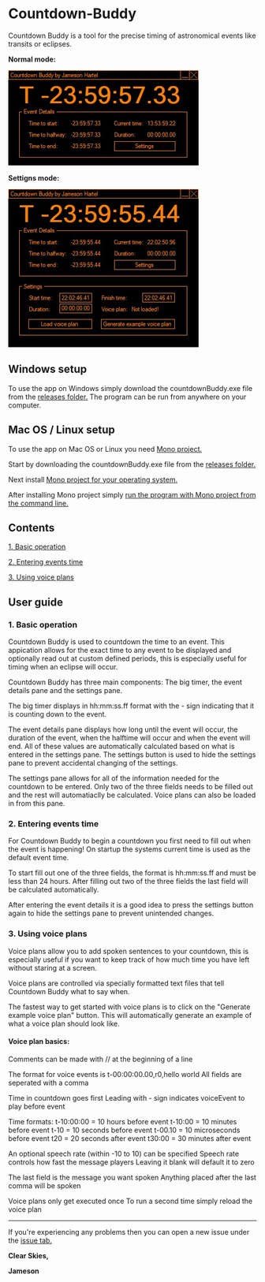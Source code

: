 # Countdown-Buddy
Countdown Buddy is a tool for the precise timing of astronomical events like transits or eclipses.

**Normal mode:**

![Screenshot of Countdown Buddy program](/screenshots/countdown-buddy.jpg?raw=true "Countdown Buddy")

**Settigns mode:**

![Screenshot of Countdown Buddy program showing settings mode](/screenshots/countdown-buddy-settings.jpg?raw=true "Countdown Buddy Settings Mode")

## Windows setup
To use the app on Windows simply download the countdownBuddy.exe file from the [releases folder.](/releases) The program can be run from anywhere on your computer.

## Mac OS / Linux setup
To use the app on Mac OS or Linux you need [Mono project.](https://www.mono-project.com/) 

Start by downloading the countdownBuddy.exe file from the [releases folder.](/releases)

Next install [Mono project for your operating system.](https://www.mono-project.com/download/stable/#download-mac)

After installing Mono project simply [run the program with Mono project from the command line.](https://www.mono-project.com/docs/about-mono/supported-platforms/macos/)

## Contents

[1. Basic operation](#1-basic-operation)

[2. Entering events time](#2-entering-events-time)

[3. Using voice plans](#3-using-voice-plans)

## User guide

### 1. Basic operation
Countdown Buddy is used to countdown the time to an event. This appication allows for the exact time to any event to be displayed and optionally read out at custom defined periods, this is especially useful for timing when an eclipse will occur.

Countdown Buddy has three main components: The big timer, the event details pane and the settings pane.

The big timer displays in hh:mm:ss.ff format with the - sign indicating that it is counting down to the event.

The event details pane displays how long until the event will occur, the duration of the event, when the halftime will occur and when the event will end. All of these values are automatically calculated based on what is entered in the settings pane. The settings button is used to hide the settings pane to prevent accidental changing of the settings.

The settings pane allows for all of the information needed for the countdown to be entered. Only two of the three fields needs to be filled out and the rest will automatiaclly be calculated. Voice plans can also be loaded in from this pane.

### 2. Entering events time
For Countdown Buddy to begin a countdown you first need to fill out when the event is happening! On startup the systems current time is used as the default event time.

To start fill out one of the three fields, the format is hh:mm:ss.ff and must be less than 24 hours. After filling out two of the three fields the last field will be calculated automatically.

After entering the event details it is a good idea to press the settings button again to hide the settings pane to prevent unintended changes.

### 3. Using voice plans
Voice plans allow you to add spoken sentences to your countdown, this is especially useful if you want to keep track of how much time you have left without staring at a screen.

Voice plans are controlled via specially formatted text files that tell Countdown Buddy what to say when.

The fastest way to get started with voice plans is to click on the "Generate example voice plan" button. This will automatically generate an example of what a voice plan should look like.

#### Voice plan basics:
Comments can be made with // at the beginning of a line

The format for voice events is t-00:00:00.00,r0,hello world
All fields are seperated with a comma

Time in countdown goes first
Leading with - sign indicates voiceEvent to play before event

Time formats:
t-10:00:00 = 10 hours before event
t-10:00 = 10 minutes before event
t-10 = 10 seconds before event
t-00.10 = 10 microseconds before event
t20 = 20 seconds after event
t30:00 = 30 minutes after event

An optional speech rate (within -10 to 10) can be specified
Speech rate controls how fast the message players
Leaving it blank will default it to zero

The last field is the message you want spoken
Anything placed after the last comma will be spoken

Voice plans only get executed once
To run a second time simply reload the voice plan






--------------------------------------
If you're experiencing any problems then you can open a new issue under the [issue tab.](../../issues)

**Clear Skies,**

**Jameson**
